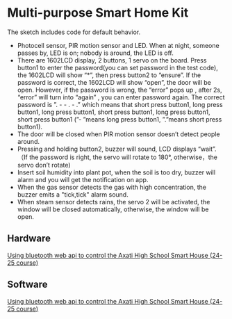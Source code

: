 # Multi-purpose Smart Home Kit

The sketch includes code for default behavior.

- Photocell sensor, PIR motion sensor and LED. When at night, someone passes by, LED is on; nobody is around, the LED is off.
- There are 1602LCD display, 2 buttons, 1 servo on the board. Press button1 to enter the password(you can set password in the test code),
  the 1602LCD will show “*”, then press button2 to “ensure”. If the password is correct, the 1602LCD will show “open”, the door will be open.
  However, if the password is wrong, the “error” pops up , after 2s, “error” will turn into “again” , you can enter password again. The correct
  password is ”. - - . - .” which means that short press button1, long press button1, long press button1, short press button1, long press button1,
  short press button1 (”- ”means long press button1, ”.”means short press button1).
- The door will be closed when PIR motion sensor doesn’t detect people around.
- Pressing and holding button2, buzzer will sound, LCD displays “wait”.（If the password is right, the servo will rotate to 180°, otherwise，the servo don’t rotate)
- Insert soil humidity into plant pot, when the soil is too dry, buzzer will alarm and you will get the notification on app.
- When the gas sensor detects the gas with high concentration, the buzzer emits a "tick,tick" alarm sound.
- When steam sensor detects rains, the servo 2 will be activated, the window will be closed automatically, otherwise, the window will be open.

## Hardware

[Using bluetooth web api to control the Axati High School Smart House (24-25 course)](https://github.com/codifyit/iotaxatihouse/blob/main/blesh/)

## Software

[Using bluetooth web api to control the Axati High School Smart House (24-25 course)](https://github.com/codifyit/iotaxatihouse/blob/main/blesh/)
